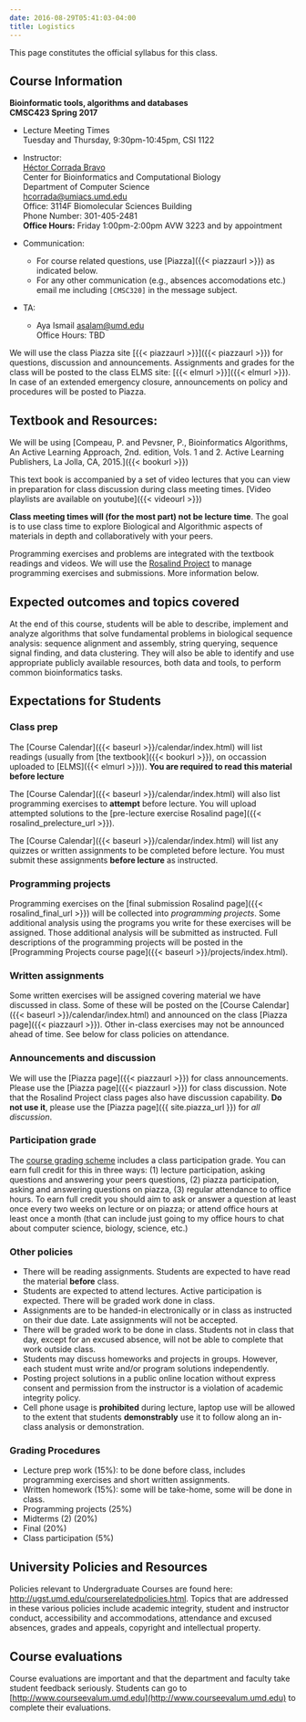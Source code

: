 ```yaml
---
date: 2016-08-29T05:41:03-04:00
title: Logistics
---
```


This page constitutes the official syllabus for this class.

## Course Information

**Bioinformatic tools, algorithms and databases**  
**CMSC423 Spring 2017**  


*	Lecture Meeting Times    
    Tuesday and Thursday, 9:30pm-10:45pm, CSI 1122

*	Instructor:  
    [H&eacute;ctor Corrada Bravo](http://www.cbcb.umd.edu/~hcorrada)  
    Center for Bioinformatics and Computational Biology  
    Department of Computer Science  
    <hcorrada@umiacs.umd.edu>  
    Office: 3114F Biomolecular Sciences Building  
    Phone Number: 301-405-2481  
    **Office Hours:** Friday 1:00pm-2:00pm AVW 3223 and by appointment
* Communication:  
    - For course related questions, use [Piazza]({{< piazzaurl >}}) as indicated below.  
    - For any other communication (e.g., absences accomodations etc.) email me including `[CMSC320]` in the message subject.  
*	TA:
    - Aya Ismail 
      <asalam@umd.edu>  
      Office Hours: TBD

We will use the class Piazza site [{{< piazzaurl >}}]({{< piazzaurl >}}) for questions, discussion and announcements. Assignments and grades for the class will be posted to the class ELMS site: [{{< elmurl >}}]({{< elmurl >}}).
In case of an extended emergency closure, announcements on policy and procedures will be posted to Piazza.

## Textbook and Resources:

We will be using [Compeau, P. and Pevsner, P., Bioinformatics Algorithms, An Active Learning Approach, 2nd. edition, Vols. 1 and 2. Active Learning Publishers, La Jolla, CA, 2015.]({{< bookurl >}})

This text book is accompanied by a set of video lectures that you can view in preparation for class discussion during class meeting times. [Video playlists are available on youtube]({{< videourl >}})

**Class meeting times will (for the most part) not be lecture time**. The goal is to use class time to explore Biological and Algorithmic aspects of materials in depth and collaboratively with your peers.

Programming exercises and problems are integrated with the
	textbook readings and videos. We will use the
	[Rosalind Project](http://rosalind.info) to manage programming
	exercises and submissions. More information below.

## Expected outcomes and topics covered

At the end of this course, students will be able to describe,
implement and analyze algorithms that solve fundamental problems in
biological sequence analysis: sequence alignment and assembly, string
querying, sequence signal finding, and data clustering. They will also be able to identify and use appropriate publicly available resources, both data and tools, to perform common bioinformatics tasks.


## Expectations for Students


### Class prep

The [Course Calendar]({{< baseurl >}}/calendar/index.html) will list
readings (usually from [the textbook]({{< bookurl >}}), on
occassion uploaded to [ELMS]({{< elmurl >}})). **You are
required to read this material before lecture**

The [Course Calendar]({{< baseurl >}}/calendar/index.html) will also
list programming exercises to **attempt** before lecture. You
will upload attempted solutions to the [pre-lecture exercise
Rosalind page]({{< rosalind_prelecture_url >}}).

The [Course Calendar]({{< baseurl >}}/calendar/index.html) will list
any quizzes or written assignments to be completed before lecture. You
must submit these assignments **before lecture** as instructed.

### Programming projects

Programming exercises on the [final submission
Rosalind page]({{< rosalind_final_url >}}) will be collected into
*programming projects*. Some additional analysis using the programs
you write for these exercises will be assigned. Those additional
analysis will be submitted as instructed. Full descriptions of the
programming projects will be posted in the
[Programming Projects course
page]({{< baseurl >}}/projects/index.html).

### Written assignments

Some written exercises will be assigned covering material we
have discussed in class. Some of these will be posted on the
[Course Calendar]({{< baseurl >}}/calendar/index.html) and announced on
the class [Piazza page]({{< piazzaurl >}}). Other in-class exercises
may not be announced ahead of time. See below 
for class policies on attendance.

### Announcements and discussion

We will use the [Piazza page]({{< piazzaurl >}}) for class
announcements. Please use the [Piazza page]({{< piazzaurl >}}) for
class discussion. Note that the Rosalind Project class pages also have
discussion capability. **Do not use it**, please use the
[Piazza page]({{ site.piazza_url }}) for *all discussion*.

### Participation grade

The [course grading scheme](syllabus.html) includes a class participation grade. You can earn full credit for this in three ways: (1) lecture participation, asking questions and answering your peers questions, (2) piazza participation, asking and answering questions on piazza, (3) regular attendance to office hours. To earn full credit you should aim to ask or answer a question at least once every two weeks on lecture or on piazza; or attend office hours at least once a month (that can include just going to my office hours to chat about computer science, biology, science, etc.)

### Other policies

* There will be reading assignments. Students are expected to have read the material **before** class.  
* Students are expected to attend lectures. Active participation is expected. There will be graded work done in class.  
* Assignments are to be handed-in electronically or in class as instructed on their due date. Late assignments will not be accepted.  
* There will be graded work to be done in class. Students not in class that day, except for an excused absence, will not be able to complete that work outside class.  
* Students may discuss homeworks and projects in groups. However, each
  student must write and/or program solutions independently.  
* Posting project solutions in a public online location without
  express consent and permission from the instructor is a violation of
  academic integrity policy.  
* Cell phone usage is **prohibited** during lecture, laptop use will be allowed to the extent that students **demonstrably** use it to follow along an in-class analysis or demonstration.  

### Grading Procedures 

* Lecture prep work (15%): to be done before class, includes programming exercises and short written assignments.
* Written homework (15%): some will be take-home, some will be done in class.
* Programming projects (25%)
* Midterms (2) (20%)
* Final (20%)
* Class participation (5%)

## University Policies and Resources

Policies relevant to Undergraduate Courses are found here: http://ugst.umd.edu/courserelatedpolicies.html. Topics that are addressed in these various policies include academic integrity, student and instructor conduct, accessibility and accommodations, attendance and excused absences, grades and appeals, copyright and intellectual property.


## Course evaluations

Course evaluations are important and that the department and faculty
take student feedback seriously.  Students can go to [http://www.courseevalum.umd.edu](http://www.courseevalum.umd.edu) to complete their evaluations.





